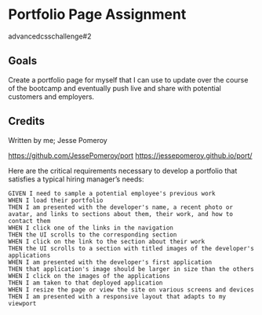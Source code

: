 # Portfolio Page Assignment
advancedcsschallenge#2


## Goals
Create a portfolio page for myself that I can use to update over the course of the bootcamp and eventually push live and share with potential customers and employers.

## Credits
Written by me; Jesse Pomeroy

https://github.com/JessePomeroy/port
https://jessepomeroy.github.io/port/









Here are the critical requirements necessary to develop a portfolio that satisfies a typical hiring manager’s needs:

```
GIVEN I need to sample a potential employee's previous work
WHEN I load their portfolio
THEN I am presented with the developer's name, a recent photo or avatar, and links to sections about them, their work, and how to contact them
WHEN I click one of the links in the navigation
THEN the UI scrolls to the corresponding section
WHEN I click on the link to the section about their work
THEN the UI scrolls to a section with titled images of the developer's applications
WHEN I am presented with the developer's first application
THEN that application's image should be larger in size than the others
WHEN I click on the images of the applications
THEN I am taken to that deployed application
WHEN I resize the page or view the site on various screens and devices
THEN I am presented with a responsive layout that adapts to my viewport